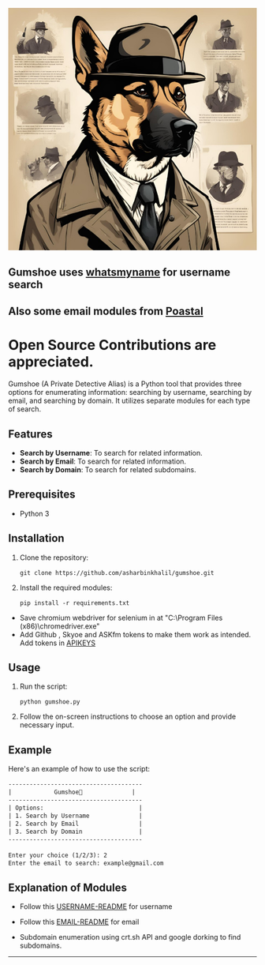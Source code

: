![Logo](/modules/logo.jpg)
## Gumshoe uses [whatsmyname](https://github.com/WebBreacher/WhatsMyName) for username search
## Also some email modules from [Poastal](https://github.com/jakecreps/poastal)

# Open Source Contributions are appreciated.
Gumshoe (A Private Detective Alias) is a Python tool that provides three options for enumerating information: searching by username, searching by email, and searching by domain. It utilizes separate modules for each type of search.

## Features

- **Search by Username**: To search for related information.
- **Search by Email**: To search for related information.
- **Search by Domain**: To search for related subdomains.

## Prerequisites

- Python 3

## Installation

1. Clone the repository:

    ```
    git clone https://github.com/asharbinkhalil/gumshoe.git
    ```

2. Install the required modules:

    ```
    pip install -r requirements.txt
    ```
- Save chromium webdriver for selenium in at "C:\Program Files (x86)\chromedriver.exe"
- Add Github , Skyoe and ASKfm tokens to make them work as intended. Add tokens in [APIKEYS](apikeys.py)

## Usage

1. Run the script:

    ```
    python gumshoe.py
    ```

2. Follow the on-screen instructions to choose an option and provide necessary input.

## Example

Here's an example of how to use the script:

```
--------------------------------------
|            Gumshoe🐶              |
--------------------------------------
| Options:                           |
| 1. Search by Username              |
| 2. Search by Email                 |
| 3. Search by Domain                |
--------------------------------------

Enter your choice (1/2/3): 2
Enter the email to search: example@gmail.com
```

## Explanation of Modules

- Follow this [USERNAME-README](./modules/username_enumeration/README.md) for username

- Follow this [EMAIL-README](./modules/email_enumeration/README.md) for email

- Subdomain enumeration using crt.sh API and google dorking to find subdomains.

---
